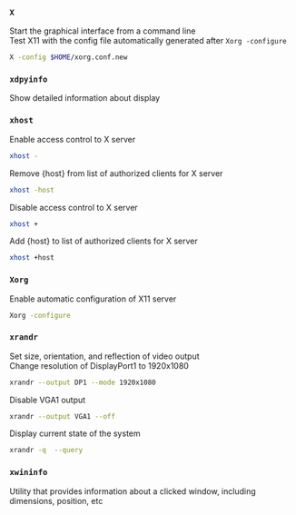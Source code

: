 ### `X`
Start the graphical interface from a command line\
Test X11 with the config file automatically generated after `Xorg -configure`
```sh
X -config $HOME/xorg.conf.new
```

### `xdpyinfo`
Show detailed information about display

### `xhost`
Enable access control to X server
```sh
xhost -
```
Remove {host} from list of authorized clients for X server
```sh
xhost -host
```
Disable access control to X server
```sh
xhost +
```
Add {host} to list of authorized clients for X server
```sh
xhost +host
```

### `Xorg`
Enable automatic configuration of X11 server
```sh
Xorg -configure
```

### `xrandr`
Set size, orientation, and reflection of video output\
Change resolution of DisplayPort1 to 1920x1080
```sh
xrandr --output DP1 --mode 1920x1080
```
Disable VGA1 output
```sh
xrandr --output VGA1 --off
```
Display current state of the system
```sh
xrandr -q  --query
```

### `xwininfo`
Utility that provides information about a clicked window, including dimensions, position, etc
